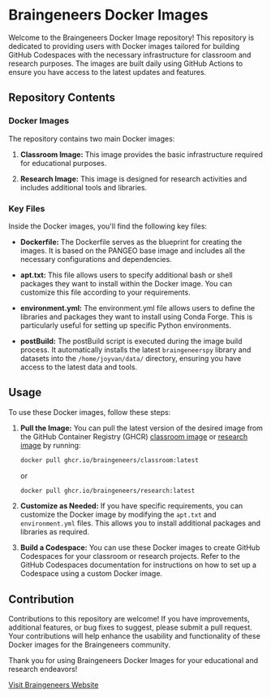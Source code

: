 # Braingeneers Docker Images

Welcome to the Braingeneers Docker Image repository! This repository is dedicated to providing users with Docker images tailored for building GitHub Codespaces with the necessary infrastructure for classroom and research purposes. The images are built daily using GitHub Actions to ensure you have access to the latest updates and features.

## Repository Contents

### Docker Images

The repository contains two main Docker images:

1. **Classroom Image:** This image provides the basic infrastructure required for educational purposes.

2. **Research Image:** This image is designed for research activities and includes additional tools and libraries.

### Key Files

Inside the Docker images, you'll find the following key files:

- **Dockerfile:** The Dockerfile serves as the blueprint for creating the images. It is based on the PANGEO base image and includes all the necessary configurations and dependencies.

- **apt.txt:** This file allows users to specify additional bash or shell packages they want to install within the Docker image. You can customize this file according to your requirements.

- **environment.yml:** The environment.yml file allows users to define the libraries and packages they want to install using Conda Forge. This is particularly useful for setting up specific Python environments.

- **postBuild:** The postBuild script is executed during the image build process. It automatically installs the latest `braingeneerspy` library and datasets into the `/home/joyvan/data/` directory, ensuring you have access to the latest data and tools.

## Usage

To use these Docker images, follow these steps:

1. **Pull the Image:** You can pull the latest version of the desired image from the GitHub Container Registry (GHCR) [classroom image](https://github.com/Braingeneers/braingeneers-docker-images/pkgs/container/classroom) or [research image](https://github.com/Braingeneers/braingeneers-docker-images/pkgs/container/research) by running:

   ```bash
   docker pull ghcr.io/braingeneers/classroom:latest
   ```

   or

   ```bash
   docker pull ghcr.io/braingeneers/research:latest
   ```

2. **Customize as Needed:** If you have specific requirements, you can customize the Docker image by modifying the `apt.txt` and `environment.yml` files. This allows you to install additional packages and libraries as required.

3. **Build a Codespace:** You can use these Docker images to create GitHub Codespaces for your classroom or research projects. Refer to the GitHub Codespaces documentation for instructions on how to set up a Codespace using a custom Docker image.

## Contribution

Contributions to this repository are welcome! If you have improvements, additional features, or bug fixes to suggest, please submit a pull request. Your contributions will help enhance the usability and functionality of these Docker images for the Braingeneers community.

Thank you for using Braingeneers Docker Images for your educational and research endeavors!

[Visit Braingeneers Website](https://braingeneers.ucsc.edu)
